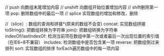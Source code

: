 
// push 向数组末尾增加内容 
// unshift 向数组开始位置增加内容
// shift删除第一项
 pop: 删除数组中的最后一项
// splice 实现数组的增加和修改，删除

//（slice）: 数组的查询和拼接*(原来的数组不会变)
concat: 实现数组拼接
toString(): 把数组转换为字符串
join(): 把数组转换为字符串
indexOf/lastIndexOf: 检测当前项在数组中第一次或者最后一次出现位置的索引值（在IE6~8不兼容）
includes: 检测数组中是否包含某一项
reverse: 把数组倒过来排列
sort: 实现数组的排序
forEach遍历数组中的每一项内容

